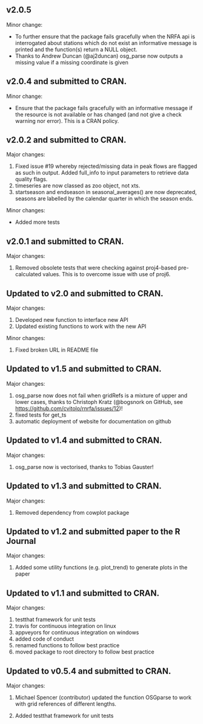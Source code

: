 
v2.0.5
--------------------------------------
Minor change:

- To further ensure that the package fails gracefully when the NRFA api is interrogated about stations which do not exist an informative message is printed and the function(s) return a NULL object.  
- Thanks to Andrew Duncan (@aj2duncan) osg_parse now outputs a missing value if a missing coordinate is given 

v2.0.4 and submitted to CRAN.
--------------------------------------
Minor change:

- Ensure that the package fails gracefully with an informative message if the resource is not available or has changed (and not give a check warning nor error). This is a CRAN policy. 


v2.0.2 and submitted to CRAN.
--------------------------------------

Major changes:

1. Fixed issue #19 whereby rejected/missing data in peak flows are flagged as such in output. Added full_info to input parameters to retrieve data quality flags.
2. timeseries are now classed as zoo object, not xts.
3. startseason and endseason in seasonal_averages() are now deprecated, seasons are labelled by the calendar quarter in which the season ends.

Minor changes:

- Added more tests


v2.0.1 and submitted to CRAN.
--------------------------------------

Major changes:

1. Removed obsolete tests that were checking against proj4-based pre-calculated values. This is to overcome issue with use of proj6.


Updated to v2.0 and submitted to CRAN.
--------------------------------------

Major changes:

1. Developed new function to interface new API 
2. Updated existing functions to work with the new API

Minor changes:
1. Fixed broken URL in README file


Updated to v1.5 and submitted to CRAN.
--------------------------------------

Major changes:

1. osg_parse now does not fail when gridRefs is a mixture of upper and lower cases, thanks to Christoph Kratz (@bogsnork on GitHub, see https://github.com/cvitolo/rnrfa/issues/12)!
2. fixed tests for get_ts
3. automatic deployment of website for documentation on github


Updated to v1.4 and submitted to CRAN.
--------------------------------------

Major changes:

1. osg_parse now is vectorised, thanks to Tobias Gauster! 


Updated to v1.3 and submitted to CRAN.
--------------------------------------

Major changes:

1. Removed dependency from cowplot package


Updated to v1.2 and submitted paper to the R Journal
----------------------------------------------------

Major changes:

1. Added some utility functions (e.g. plot_trend) to generate plots in the paper


Updated to v1.1 and submitted to CRAN.
----------------------------------------

Major changes:

1. testthat framework for unit tests
2. travis for continuous integration on linux
3. appveyors for continuous integration on windows
4. added code of conduct
5. renamed functions to follow best practice
6. moved package to root directory to follow best practice


Updated to v0.5.4 and submitted to CRAN.
----------------------------------------

Major changes:

1. Michael Spencer (contributor) updated the function OSGparse to work with grid references of different lengths.

2. Added testthat framework for unit tests
